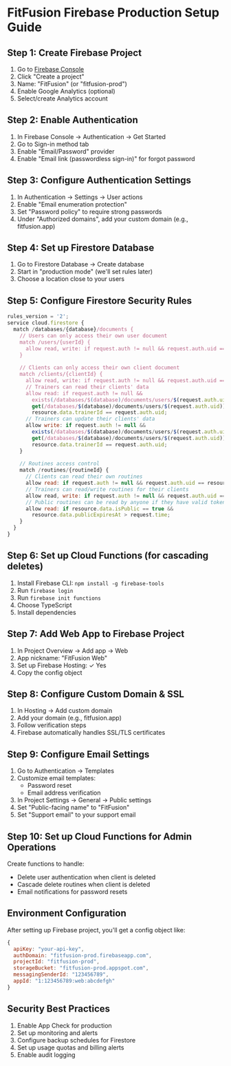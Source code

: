 # FitFusion Firebase Production Setup Guide

## Step 1: Create Firebase Project
1. Go to [Firebase Console](https://console.firebase.google.com)
2. Click "Create a project"
3. Name: "FitFusion" (or "fitfusion-prod")
4. Enable Google Analytics (optional)
5. Select/create Analytics account

## Step 2: Enable Authentication
1. In Firebase Console → Authentication → Get Started
2. Go to Sign-in method tab
3. Enable "Email/Password" provider
4. Enable "Email link (passwordless sign-in)" for forgot password

## Step 3: Configure Authentication Settings
1. In Authentication → Settings → User actions
2. Enable "Email enumeration protection" 
3. Set "Password policy" to require strong passwords
4. Under "Authorized domains", add your custom domain (e.g., fitfusion.app)

## Step 4: Set up Firestore Database
1. Go to Firestore Database → Create database
2. Start in "production mode" (we'll set rules later)
3. Choose a location close to your users

## Step 5: Configure Firestore Security Rules
```javascript
rules_version = '2';
service cloud.firestore {
  match /databases/{database}/documents {
    // Users can only access their own user document
    match /users/{userId} {
      allow read, write: if request.auth != null && request.auth.uid == userId;
    }
    
    // Clients can only access their own client document
    match /clients/{clientId} {
      allow read, write: if request.auth != null && request.auth.uid == clientId;
      // Trainers can read their clients' data
      allow read: if request.auth != null && 
        exists(/databases/$(database)/documents/users/$(request.auth.uid)) &&
        get(/databases/$(database)/documents/users/$(request.auth.uid)).data.role == 'trainer' &&
        resource.data.trainerId == request.auth.uid;
      // Trainers can update their clients' data
      allow write: if request.auth != null && 
        exists(/databases/$(database)/documents/users/$(request.auth.uid)) &&
        get(/databases/$(database)/documents/users/$(request.auth.uid)).data.role == 'trainer' &&
        resource.data.trainerId == request.auth.uid;
    }
    
    // Routines access control
    match /routines/{routineId} {
      // Clients can read their own routines
      allow read: if request.auth != null && request.auth.uid == resource.data.clientId;
      // Trainers can read/write routines for their clients
      allow read, write: if request.auth != null && request.auth.uid == resource.data.trainerId;
      // Public routines can be read by anyone if they have valid token
      allow read: if resource.data.isPublic == true && 
        resource.data.publicExpiresAt > request.time;
    }
  }
}
```

## Step 6: Set up Cloud Functions (for cascading deletes)
1. Install Firebase CLI: `npm install -g firebase-tools`
2. Run `firebase login`
3. Run `firebase init functions`
4. Choose TypeScript
5. Install dependencies

## Step 7: Add Web App to Firebase Project
1. In Project Overview → Add app → Web
2. App nickname: "FitFusion Web"
3. Set up Firebase Hosting: ✓ Yes
4. Copy the config object

## Step 8: Configure Custom Domain & SSL
1. In Hosting → Add custom domain
2. Add your domain (e.g., fitfusion.app)
3. Follow verification steps
4. Firebase automatically handles SSL/TLS certificates

## Step 9: Configure Email Settings
1. Go to Authentication → Templates
2. Customize email templates:
   - Password reset
   - Email address verification
3. In Project Settings → General → Public settings
4. Set "Public-facing name" to "FitFusion"
5. Set "Support email" to your support email

## Step 10: Set up Cloud Functions for Admin Operations
Create functions to handle:
- Delete user authentication when client is deleted
- Cascade delete routines when client is deleted
- Email notifications for password resets

## Environment Configuration
After setting up Firebase project, you'll get a config object like:
```javascript
{
  apiKey: "your-api-key",
  authDomain: "fitfusion-prod.firebaseapp.com",
  projectId: "fitfusion-prod",
  storageBucket: "fitfusion-prod.appspot.com",
  messagingSenderId: "123456789",
  appId: "1:123456789:web:abcdefgh"
}
```

## Security Best Practices
1. Enable App Check for production
2. Set up monitoring and alerts
3. Configure backup schedules for Firestore
4. Set up usage quotas and billing alerts
5. Enable audit logging